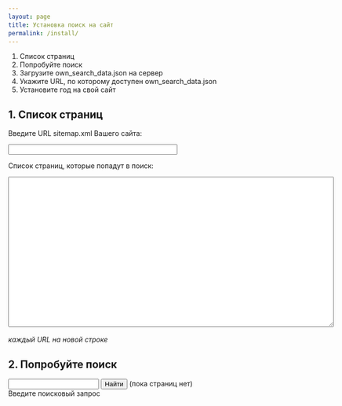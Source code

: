 ```yaml
---
layout: page
title: Установка поиск на сайт
permalink: /install/
---
```


  1. Список страниц
  2. Попробуйте поиск
  3. Загрузите own_search_data.json на сервер
  4. Укажите URL, по которому доступен own_search_data.json
  5. Установите год на свой сайт

## 1. Список страниц

Введите URL sitemap.xml Вашего сайта:

<input type="text" id="sitemap" size="40"/>

Список страниц, которые попадут в поиск:

<textarea id="urls" cols="80" rows="20"></textarea>

*каждый URL на новой строке*

## 2. Попробуйте поиск

<input type="text" id="search" /> <input type="submit" value="Найти" />
(<span id="status">пока страниц нет</span>)
<br />
<span id="search_results">Введите поисковый запрос</span>

<script type="text/javascript" src="/js/jquery.min.js"></script>
<script type="text/javascript" src="/js/worker.js"></script>

<script type="text/javascript">
  var rca_key = "rca.1.1.20140616T090842Z.b9ca0702ee2f2238.f836b29417365b90f345c0686a50313b70863e1a";

  var rca_fetch_page = function(url) {
    return $.getJSON("http://rca.yandex.com/?key=" + rca_key + "&url=" + encodeURIComponent(url));
  }

  var pages = [];
  var urls = [];

  var fetch_urls_from_sitemap = function(sitemap_url) {
    return $.get("http://json-curl.herokuapp.com/ba-simple-proxy.php?url="+encodeURIComponent(sitemap_url.trim()), function(data) {
      
      urls = $(data.contents).find("url loc").map(function(i, el) {
        return $(el).text();
      });

      $("#urls").val($.makeArray(urls).join("\n")).trigger("change");

    }, "jsonp");
  }

  $("#sitemap").val("").change(function() {
    var loader = $("<img src='/img/loader.gif' />");
    $("#sitemap").after(loader);

    fetch_urls_from_sitemap($(this).val()).always(function() {
      loader.remove();
    });;
  });
  

  var display_status = function() {
    $("#status").text("Страниц проиндексировано: " + pages.length + " из " + urls.length);
  }

  $("#urls").val("").change(function() {
    pages = [];

    display_status();

    var workers = [];
    
    for(var i=0; i < 10; i++) {
      workers.push(new Worker());
    }

    $("#urls").val().split(/\s/).map(function(url, i) {
      workers[i % workers.length].add_job(function(callback) {
        rca_fetch_page(url.trim()).done(function(data) {
          pages.push(data);
          display_status();
        }).always(callback);
      })
    });

    workers.map(function(worker) { worker.work() });

  }).trigger("change");

  $("#search").keyup(function() {
    var q = $(this).val();

    html = "";

  
    if(!!q) { // если запрос не пустой
      matched = pages.reduce(function(result, el) {
        var text = el.title + el.content;
        if(text.toLowerCase().search(q.toLowerCase()) != -1) {
          result.push(el);
        }

        return result;
      }, []);

      html = matched.slice(0, 9).map(function(el) {
        return "<li><p><strong><a href='"+el.url+"'>"+el.title+"</a></strong><br />"+el.content+"</p></li>";
      }).join("");

      html = "<ol>"+html+"</ol>";

      if(matched.length > 10) {
        html += "<p>...и еще "+(matched.length - 10)+" результатов</p>";
      }


    } else {
      results = "Введите поисковый запрос";
    }

    $("#search_results").html(html);
  });

</script>
